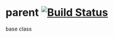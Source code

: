 parent [![Build Status](https://travis-ci.org/golyshevd/parent.png?branch=v0.0.x)](https://travis-ci.org/golyshevd/parent)
========

base class
